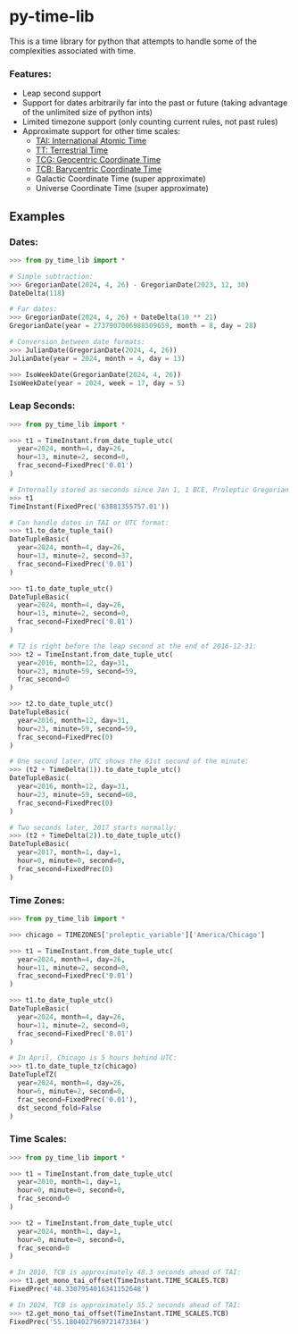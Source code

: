 # py-time-lib

This is a time library for python that attempts to handle some of the complexities associated with time.

### Features:
- Leap second support
- Support for dates arbitrarily far into the past or future (taking advantage of the unlimited size of python ints)
- Limited timezone support (only counting current rules, not past rules)
- Approximate support for other time scales:
  - [TAI: International Atomic Time](https://en.wikipedia.org/wiki/International_Atomic_Time)
  - [TT: Terrestrial Time](https://en.wikipedia.org/wiki/Terrestrial_Time)
  - [TCG: Geocentric Coordinate Time](https://en.wikipedia.org/wiki/Geocentric_Coordinate_Time)
  - [TCB: Barycentric Coordinate Time](https://en.wikipedia.org/wiki/Barycentric_Coordinate_Time)
  - Galactic Coordinate Time (super approximate)
  - Universe Coordinate Time (super approximate)

## Examples

### Dates:

```python
>>> from py_time_lib import *

# Simple subtraction:
>>> GregorianDate(2024, 4, 26) - GregorianDate(2023, 12, 30)
DateDelta(118)

# Far dates:
>>> GregorianDate(2024, 4, 26) + DateDelta(10 ** 21)
GregorianDate(year = 2737907006988509659, month = 8, day = 28)

# Conversion between date formats:
>>> JulianDate(GregorianDate(2024, 4, 26))
JulianDate(year = 2024, month = 4, day = 13)

>>> IsoWeekDate(GregorianDate(2024, 4, 26))
IsoWeekDate(year = 2024, week = 17, day = 5)
```

### Leap Seconds:

```python
>>> from py_time_lib import *

>>> t1 = TimeInstant.from_date_tuple_utc(
  year=2024, month=4, day=26,
  hour=13, minute=2, second=0,
  frac_second=FixedPrec('0.01')
)

# Internally stored as seconds since Jan 1, 1 BCE, Proleptic Gregorian Calendar:
>>> t1
TimeInstant(FixedPrec('63881355757.01'))

# Can handle dates in TAI or UTC format:
>>> t1.to_date_tuple_tai()
DateTupleBasic(
  year=2024, month=4, day=26,
  hour=13, minute=2, second=37,
  frac_second=FixedPrec('0.01')
)

>>> t1.to_date_tuple_utc()
DateTupleBasic(
  year=2024, month=4, day=26,
  hour=13, minute=2, second=0,
  frac_second=FixedPrec('0.01')
)

# T2 is right before the leap second at the end of 2016-12-31:
>>> t2 = TimeInstant.from_date_tuple_utc(
  year=2016, month=12, day=31,
  hour=23, minute=59, second=59,
  frac_second=0
)

>>> t2.to_date_tuple_utc()
DateTupleBasic(
  year=2016, month=12, day=31,
  hour=23, minute=59, second=59,
  frac_second=FixedPrec(0)
)

# One second later, UTC shows the 61st second of the minute:
>>> (t2 + TimeDelta(1)).to_date_tuple_utc()
DateTupleBasic(
  year=2016, month=12, day=31,
  hour=23, minute=59, second=60,
  frac_second=FixedPrec(0)
)

# Two seconds later, 2017 starts normally:
>>> (t2 + TimeDelta(2)).to_date_tuple_utc()
DateTupleBasic(
  year=2017, month=1, day=1,
  hour=0, minute=0, second=0,
  frac_second=FixedPrec(0)
)
```

### Time Zones:
```python
>>> from py_time_lib import *

>>> chicago = TIMEZONES['proleptic_variable']['America/Chicago']

>>> t1 = TimeInstant.from_date_tuple_utc(
  year=2024, month=4, day=26,
  hour=11, minute=2, second=0,
  frac_second=FixedPrec('0.01')
)

>>> t1.to_date_tuple_utc()
DateTupleBasic(
  year=2024, month=4, day=26,
  hour=11, minute=2, second=0,
  frac_second=FixedPrec('0.01')
)

# In April, Chicago is 5 hours behind UTC:
>>> t1.to_date_tuple_tz(chicago)
DateTupleTZ(
  year=2024, month=4, day=26,
  hour=6, minute=2, second=0,
  frac_second=FixedPrec('0.01'),
  dst_second_fold=False
)
```

### Time Scales:
```python
>>> from py_time_lib import *

>>> t1 = TimeInstant.from_date_tuple_utc(
  year=2010, month=1, day=1,
  hour=0, minute=0, second=0,
  frac_second=0
)

>>> t2 = TimeInstant.from_date_tuple_utc(
  year=2024, month=1, day=1,
  hour=0, minute=0, second=0,
  frac_second=0
)

# In 2010, TCB is approximately 48.3 seconds ahead of TAI:
>>> t1.get_mono_tai_offset(TimeInstant.TIME_SCALES.TCB)
FixedPrec('48.3307954016341152648')

# In 2024, TCB is approximately 55.2 seconds ahead of TAI:
>>> t2.get_mono_tai_offset(TimeInstant.TIME_SCALES.TCB)
FixedPrec('55.1804027969721473364')
```
